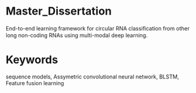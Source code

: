 # Master_Dissertation
End-to-end learning framework for circular RNA classiﬁcation from other long non-coding RNAs using multi-modal deep learning. 

# Keywords
sequence models, Assymetric convolutional neural network, BLSTM, Feature fusion learning

